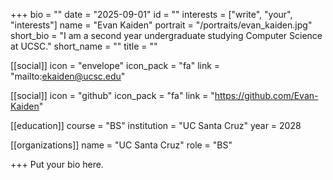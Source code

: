 +++
bio = ""
date = "2025-09-01"
id = ""
interests = ["write", "your", "interests"]
name = "Evan Kaiden"
portrait = "/portraits/evan_kaiden.jpg"
short_bio = "I am a second year undergraduate studying Computer Science at UCSC."
short_name = ""
title = ""

[[social]]
    icon = "envelope"
    icon_pack = "fa"
    link = "mailto:ekaiden@ucsc.edu"

[[social]]
    icon = "github"
    icon_pack = "fa"
    link = "https://github.com/Evan-Kaiden"

[[education]]
    course = "BS"
    institution = "UC Santa Cruz"
    year = 2028
    
[[organizations]]
    name = "UC Santa Cruz"
    role = "BS"

+++
Put your bio here.
